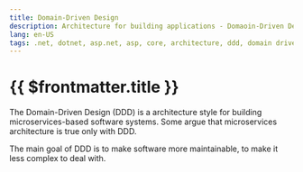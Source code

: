 ```yaml
---
title: Domain-Driven Design
description: Architecture for building applications - Domaoin-Driven Design (DDD)
lang: en-US
tags: .net, dotnet, asp.net, asp, core, architecture, ddd, domain driven design
---
```


# {{ $frontmatter.title }}

The Domain-Driven Design (DDD) is a architecture style for building
microservices-based software systems. Some argue that microservices architecture
is true only with DDD.

The main goal of DDD is to make software more maintainable, to make it less
complex to deal with.
